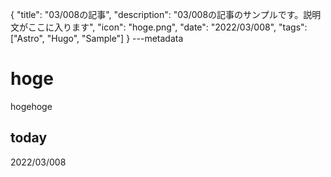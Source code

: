 {
  "title": "03/008の記事",
  "description": "03/008の記事のサンプルです。説明文がここに入ります",
  "icon": "hoge.png",
  "date": "2022/03/008",
  "tags": ["Astro", "Hugo", "Sample"]
}
---metadata

# hoge
hogehoge

## today
2022/03/008